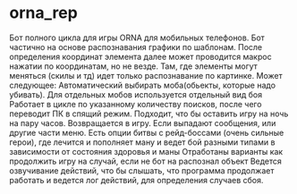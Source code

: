 # orna_rep
Бот полного цикла для игры ORNA для мобильных телефонов. Бот частично  на основе  распознавания  графики по шаблонам.  После определения координат элемента далее может проводится макрос нажатии по координатам, но не везде. Там, где элементы могут меняться (скилы и тд) идет только распознавание по картинке.
Может следующее:
Автоматический выбирать моба(обьекты, которые надо убивать).
Для отдельных мобов используется отдельный вид боя
Работает в цикле по указанному количеству поисков, после чего переводит ПК в спящий режим. Подходит, что бы оставить игру на ночь на пару часов.
Возвращается в игру. Если выпадают сообщения, или другие части меню.
Есть опции битвы с рейд-боссами (очень сильные герои), где лечится и пополняет ману и ведет бой разными типами в зависимости от состояния здоровья и маны
Отработаны варианты как продолжить игру на случай, если не бот на распознал объект
Ведется озвучивание действий, что бы слышать, что программа продолжает работать и ведется лог действий, для определения случаев сбоя.
